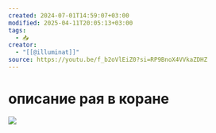```yaml
---
created: 2024-07-01T14:59:07+03:00
modified: 2025-04-11T20:05:13+03:00
tags:
  - 📥
creator:
  - "[[@illuminat]]"
source: https://youtu.be/f_b2oVlEiZ0?si=RP9BnoX4VVkaZDHZ
---
```


# описание рая в коране

![](https://youtu.be/f_b2oVlEiZ0?si=RP9BnoX4VVkaZDHZ)
